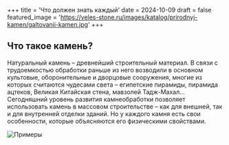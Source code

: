 +++
title = 'Что должен знать каждый'
date = 2024-10-09
draft = false
featured_image = 'https://veles-stone.ru/images/katalog/prirodnyj-kamen/galtovanii-kamen.jpg'
+++
## Что такое камень?

Натуральный камень – древнейший строительный материал. В связи с трудоемкостью обработки раньше из него возводили в основном культовые, оборонительные и дворцовые сооружения, многие из которых считаются чудесами света – египетские пирамиды, пирамида ацтеков, Великая Китайская стена, мавзолей Тадж-Махал... Сегодняшний уровень развития камнеобработки позволяет использовать камень в массовом строительстве – как для внешней, так и для внутренней отделки зданий. Но у каждого камня есть свои особенности, которые объясняются его физическими свойствами.

![Примеры](https://teso-decor.ru/wp-content/uploads/2022/11/valun-bolshoj-zamshelyj-izvestnyak-2.jpg)